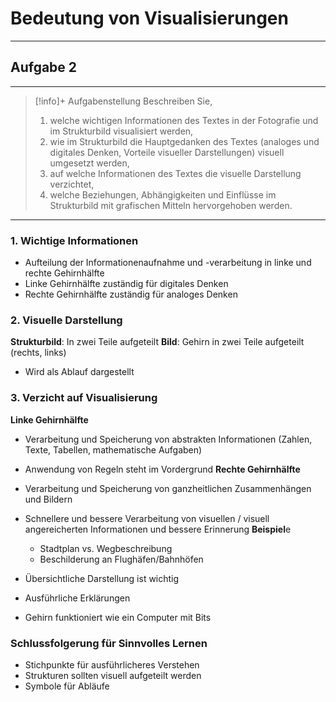 # Bedeutung von Visualisierungen
___
## Aufgabe 2
___
> [!info]+ Aufgabenstellung
> Beschreiben Sie,
> 1. welche wichtigen Informationen des Textes in der Fotografie und im Strukturbild visualisiert werden,
> 2. wie im Strukturbild die Hauptgedanken des Textes (analoges und digitales Denken, Vorteile visueller Darstellungen) visuell umgesetzt werden,
> 3. auf welche Informationen des Textes die visuelle Darstellung verzichtet,
> 4. welche Beziehungen, Abhängigkeiten und Einflüsse im Strukturbild mit grafischen Mitteln hervorgehoben werden.
___

### 1. Wichtige Informationen
- Aufteilung der Informationenaufnahme und -verarbeitung in linke und rechte Gehirnhälfte
- Linke Gehirnhälfte zuständig für digitales Denken
- Rechte Gehirnhälfte zuständig für analoges Denken
### 2. Visuelle Darstellung
**Strukturbild**: In zwei Teile aufgeteilt
**Bild**: Gehirn in zwei Teile aufgeteilt (rechts, links)
- Wird als Ablauf dargestellt
### 3. Verzicht auf Visualisierung
**Linke Gehirnhälfte**
- Verarbeitung und Speicherung von abstrakten Informationen (Zahlen, Texte, Tabellen, mathematische Aufgaben)
- Anwendung von Regeln steht im Vordergrund
**Rechte Gehirnhälfte**
- Verarbeitung und Speicherung von ganzheitlichen Zusammenhängen und Bildern
- Schnellere und bessere Verarbeitung von visuellen / visuell angereicherten Informationen und bessere Erinnerung
**Beispiel**e
	- Stadtplan vs. Wegbeschreibung
	- Beschilderung an Flughäfen/Bahnhöfen
- Übersichtliche Darstellung ist wichtig

- Ausführliche Erklärungen
- Gehirn funktioniert wie ein Computer mit Bits
### Schlussfolgerung für Sinnvolles Lernen
- Stichpunkte für ausführlicheres Verstehen
- Strukturen sollten visuell aufgeteilt werden
- Symbole für Abläufe